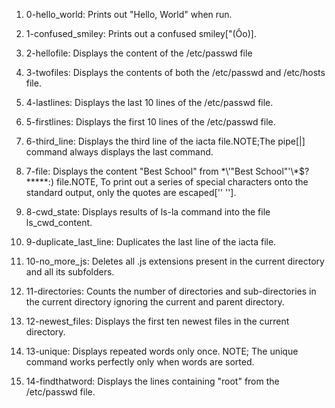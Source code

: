 1. 0-hello_world: Prints out "Hello, World" when run.

2. 1-confused_smiley: Prints out a confused smiley["(Ôo)].

3. 2-hellofile: Displays the content of the /etc/passwd file

4. 3-twofiles: Displays the contents of both the /etc/passwd and /etc/hosts file.

5. 4-lastlines: Displays the last 10 lines of the /etc/passwd file.

6. 5-firstlines: Displays the first 10 lines of the /etc/passwd file.

7. 6-third_line: Displays the third line of the iacta file.NOTE;The pipe[|] command always displays the last command.

8. 7-file: Displays the content "Best School" from \*\\'"Best School"\'\\*$\?\*\*\*\*\*:) file.NOTE, To print out a series of special characters onto the standard output, only the quotes are escaped['\'  ''].

9. 8-cwd_state: Displays results of ls-la command into the file ls_cwd_content.

10. 9-duplicate_last_line: Duplicates the last line of the iacta file.

11. 10-no_more_js: Deletes all .js extensions present in the current directory and all its subfolders.

12. 11-directories: Counts the number of directories and sub-directories in the current directory ignoring the current and parent directory.

13. 12-newest_files: Displays the first ten newest files in the current directory.

14. 13-unique: Displays repeated words only once. NOTE; The unique command works perfectly only when words are sorted.

15. 14-findthatword: Displays the lines containing "root" from the /etc/passwd file.
